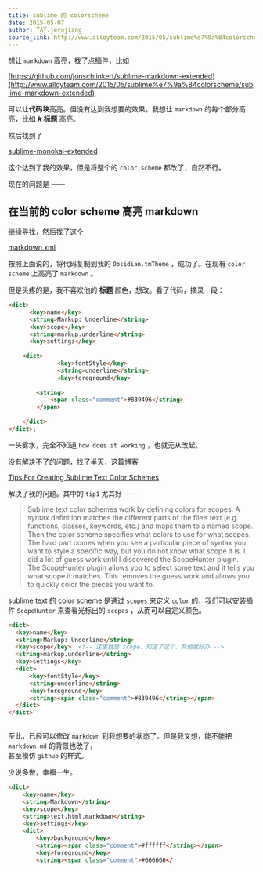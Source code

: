 ```yaml
---
title: sublime 的 colorscheme
date: 2015-05-07
author: TAT.jerojiang
source_link: http://www.alloyteam.com/2015/05/sublime%e7%9a%84colorscheme/
---
```


<!-- {% raw %} - for jekyll -->

想让 `markdown` 高亮，找了点插件，比如

[https://github.com/jonschlinkert/sublime-markdown-extended](http://www.alloyteam.com/2015/05/sublime%e7%9a%84colorscheme/sublime-markdown-extended)

可以让**代码块**高亮。但没有达到我想要的效果，我想让 `markdown` 的每个部分高亮，比如 **# 标题** 高亮。

然后找到了

[sublime-monokai-extended](https://github.com/jonschlinkert/sublime-monokai-extended)

这个达到了我的效果，但是将整个的 `color scheme` 都改了，自然不行。

现在的问题是 ——

## 在当前的 color scheme 高亮 markdown

继续寻找，然后找了这个

[markdown.xml](https://gist.github.com/CrazyApi/2354062)

按照上面说的，将代码复制到我的 `Obsidian.tmTheme` ，成功了。在现有 `color scheme` 上高亮了 `markdown` 。

但是头疼的是，我不喜欢他的 **标题** 颜色，想改。看了代码，摘录一段：

```html
<dict>
      <key>name</key>
      <string>Markup: Underline</string>
      <key>scope</key>
      <string>markup.underline</string>
      <key>settings</key>
      
    <dict>
              <key>fontStyle</key>
              <string>underline</string>
              <key>foreground</key>
              
        <string>
            <span class="comment">#839496</string>
        </span>
          
    </dict>
</dict>;
```

一头雾水，完全不知道 `how does it working` ，也就无从改起。

没有解决不了的问题，找了半天，这篇博客

[Tips For Creating Sublime Text Color Schemes](http://www.jisaacks.com/tips-for-creating-sublime-color-schemes)

解决了我的问题。其中的 `tip1` 尤其好 ——

> Sublime text color schemes work by defining colors for scopes. A syntax definition matches the different parts of the file’s text (e.g. functions, classes, keywords, etc.) and maps them to a named scope. Then the color scheme specifies what colors to use for what scopes.  
> The hard part comes when you see a particular piece of syntax you want to style a specific way, but you do not know what scope it is. I did a lot of guess work until I discovered the ScopeHunter plugin.  
> The ScopeHunter plugin allows you to select some text and it tells you what scope it matches. This removes the guess work and allows you to quickly color the pieces you want to.

sublime text 的 color scheme 是通过 `scopes` 来定义 `color` 的，我们可以安装插件 `ScopeHunter` 来查看光标出的 `scopes` ，从而可以自定义颜色。

```html
<dict>
  <key>name</key>
  <string>Markup: Underline</string>
  <key>scope</key>  <!-- 这里就是 scope，知道了这个，其他就好办 -->
  <string>markup.underline</string>
  <key>settings</key>
  <dict>
      <key>fontStyle</key>
      <string>underline</string>
      <key>foreground</key>
      <string><span class="comment">#839496</string></span>
  </dict>
</dict>
 
```

至此，已经可以修改 `markdown` 到我想要的状态了。但是我又想，能不能把 `markdown.md` 的背景也改了，  
甚至模仿 `github` 的样式。

少说多做，幸福一生。

```html
<dict>
    <key>name</key>
    <string>Markdown</string>
    <key>scope</key>
    <string>text.html.markdown</string>
    <key>settings</key>
    <dict>
        <key>background</key>
        <string><span class="comment">#ffffff</string></span>
        <key>foreground</key>
        <string><span class="comment">#666666</
```


<!-- {% endraw %} - for jekyll -->